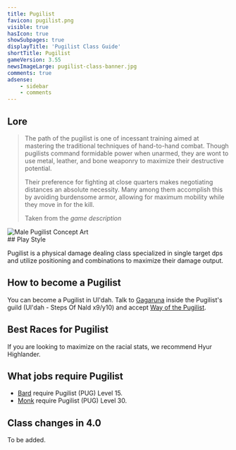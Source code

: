 ```yaml
---
title: Pugilist
favicon: pugilist.png
visible: true
hasIcon: true
showSubpages: true
displayTitle: 'Pugilist Class Guide'
shortTitle: Pugilist
gameVersion: 3.55
newsImageLarge: pugilist-class-banner.jpg
comments: true
adsense:
    - sidebar
    - comments
---
```


## Lore
<div class="row">
  <div class="col-md-6">
      <blockquote>
          <p>The path of the pugilist is one of incessant training aimed at mastering the traditional techniques of hand-to-hand combat. Though pugilists command formidable power when unarmed, they are wont to use metal, leather, and bone weaponry to maximize their destructive potential.</p>
          <p>Their preference for fighting at close quarters makes negotiating distances an absolute necessity. Many among them accomplish this by avoiding burdensome armor, allowing for maximum mobility while they move in for the kill.</p>
          <footer>Taken from the <cite title="Source Title">game description</cite></footer>
    </blockquote>
  </div>
  
  <div class="col-md-4">
      <img src="http://fellcleave.com/user/pages/03.classes/pugilist/pugilist-art.jpg" alt="Male Pugilist Concept Art">
  </div>   
</div>
## Play Style

Pugilist is a physical damage dealing class specialized in single target dps and utilize positioning and combinations to maximize their damage output.

## How to become a Pugilist
You can become a Pugilist in Ul'dah. Talk to [Gagaruna](http://xivdb.com/npc/1001286/gagaruna) inside the Pugilist's guild (Ul'dah - Steps Of Nald x9/y10) and accept [Way of the Pugilist](http://xivdb.com/quest/66069/way+of+the+pugilist). 

## Best Races for Pugilist
If you are looking to maximize on the racial stats, we recommend Hyur Highlander. 

## What jobs require Pugilist
* [Bard](http://fellcleave.com/jobs/bard) require Pugilist (PUG) Level 15.
* [Monk](http://fellcleave.com/jobs/monk) require Pugilist (PUG) Level 30.

## Class changes in 4.0
To be added.
